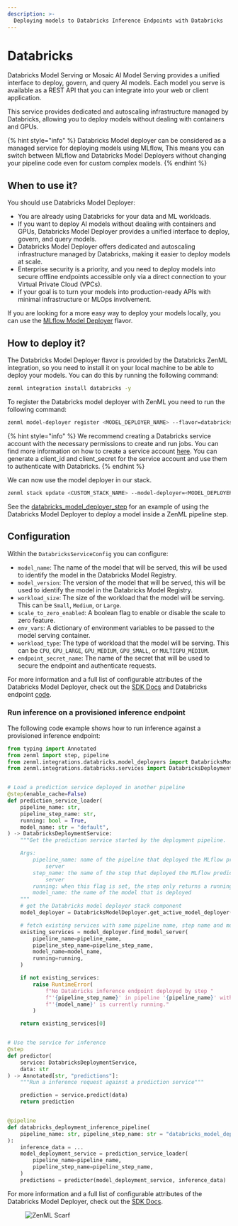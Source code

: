 ```yaml
---
description: >-
  Deploying models to Databricks Inference Endpoints with Databricks
---
```


# Databricks


Databricks Model Serving or Mosaic AI Model Serving provides a unified interface to deploy, govern, and query AI models. Each model you serve is available as a REST API that you can integrate into your web or client application.

This service provides dedicated and autoscaling infrastructure managed by Databricks, allowing you to deploy models without dealing with containers and GPUs.


{% hint style="info" %}
Databricks Model deployer can be considered as a managed service for deploying models using MLflow, This means you can switch between MLflow and Databricks Model Deployers without changing your pipeline code even for custom complex models.
{% endhint %}

## When to use it?

You should use Databricks Model Deployer:

*   You are already using Databricks for your data and ML workloads.
*   If you want to deploy AI models without dealing with containers and GPUs, Databricks Model Deployer provides a unified interface to deploy, govern, and query models.
*   Databricks Model Deployer offers dedicated and autoscaling infrastructure managed by Databricks, making it easier to deploy models at scale.
*   Enterprise security is a priority, and you need to deploy models into secure offline endpoints accessible only via a direct connection to your Virtual Private Cloud (VPCs).
*   if your goal is to turn your models into production-ready APIs with minimal infrastructure or MLOps involvement.


If you are looking for a more easy way to deploy your models locally, you can use the [MLflow Model Deployer](mlflow.md) flavor.

## How to deploy it?

The Databricks Model Deployer flavor is provided by the Databricks ZenML integration, so you need to install it on your local machine to be able to deploy your models. You can do this by running the following command:

```bash
zenml integration install databricks -y
```

To register the Databricks model deployer with ZenML you need to run the following command:

```bash
zenml model-deployer register <MODEL_DEPLOYER_NAME> --flavor=databricks --host=<HOST> --client_id={{databricks.client_id}} --client_secret={{databricks.client_secret}}
```

{% hint style="info" %}
We recommend creating a Databricks service account with the necessary permissions to create and run jobs. You can find more information on how to create a service account [here](https://docs.databricks.com/dev-tools/api/latest/authentication.html). You can generate a client_id and client_secret for the service account and use them to authenticate with Databricks.
{% endhint %}

We can now use the model deployer in our stack.

```bash
zenml stack update <CUSTOM_STACK_NAME> --model-deployer=<MODEL_DEPLOYER_NAME>
```

See the [databricks\_model\_deployer\_step](https://sdkdocs.zenml.io/latest/integration_code_docs/integrations-databricks.html#zenml.integrations.databricks) for an example of using the Databricks Model Deployer to deploy a model inside a ZenML pipeline step.

## Configuration

Within the `DatabricksServiceConfig` you can configure:


* `model_name`: The name of the model that will be served, this will be used to identify the model in the Databricks Model Registry.
* `model_version`: The version of the model that will be served, this will be used to identify the model in the Databricks Model Registry.
* `workload_size`: The size of the workload that the model will be serving. This can be `Small`, `Medium`, or `Large`.
* `scale_to_zero_enabled`: A boolean flag to enable or disable the scale to zero feature.
* `env_vars`: A dictionary of environment variables to be passed to the model serving container.
* `workload_type`: The type of workload that the model will be serving. This can be `CPU`, `GPU_LARGE`, `GPU_MEDIUM`, `GPU_SMALL`, or `MULTIGPU_MEDIUM`.
* `endpoint_secret_name`: The name of the secret that will be used to secure the endpoint and authenticate requests.

For more information and a full list of configurable attributes of the Databricks Model Deployer, check out the [SDK Docs](https://sdkdocs.zenml.io/latest/integration_code_docs/integrations-databricks.html#zenml.integrations.databricks) and Databricks endpoint [code](https://github.com/databricks/databricks\_hub/blob/5e3b603ccc7cd6523d998e75f82848215abf9415/src/databricks\_hub/hf\_api.py#L6957).

### Run inference on a provisioned inference endpoint

The following code example shows how to run inference against a provisioned inference endpoint:

```python
from typing import Annotated
from zenml import step, pipeline
from zenml.integrations.databricks.model_deployers import DatabricksModelDeployer
from zenml.integrations.databricks.services import DatabricksDeploymentService


# Load a prediction service deployed in another pipeline
@step(enable_cache=False)
def prediction_service_loader(
    pipeline_name: str,
    pipeline_step_name: str,
    running: bool = True,
    model_name: str = "default",
) -> DatabricksDeploymentService:
    """Get the prediction service started by the deployment pipeline.

    Args:
        pipeline_name: name of the pipeline that deployed the MLflow prediction
            server
        step_name: the name of the step that deployed the MLflow prediction
            server
        running: when this flag is set, the step only returns a running service
        model_name: the name of the model that is deployed
    """
    # get the Databricks model deployer stack component
    model_deployer = DatabricksModelDeployer.get_active_model_deployer()

    # fetch existing services with same pipeline name, step name and model name
    existing_services = model_deployer.find_model_server(
        pipeline_name=pipeline_name,
        pipeline_step_name=pipeline_step_name,
        model_name=model_name,
        running=running,
    )

    if not existing_services:
        raise RuntimeError(
            f"No Databricks inference endpoint deployed by step "
            f"'{pipeline_step_name}' in pipeline '{pipeline_name}' with name "
            f"'{model_name}' is currently running."
        )

    return existing_services[0]


# Use the service for inference
@step
def predictor(
    service: DatabricksDeploymentService,
    data: str
) -> Annotated[str, "predictions"]:
    """Run a inference request against a prediction service"""

    prediction = service.predict(data)
    return prediction


@pipeline
def databricks_deployment_inference_pipeline(
    pipeline_name: str, pipeline_step_name: str = "databricks_model_deployer_step",
):
    inference_data = ...
    model_deployment_service = prediction_service_loader(
        pipeline_name=pipeline_name,
        pipeline_step_name=pipeline_step_name,
    )
    predictions = predictor(model_deployment_service, inference_data)
```

For more information and a full list of configurable attributes of the Databricks Model Deployer, check out the [SDK Docs](https://sdkdocs.zenml.io/latest/integration_code_docs/integrations-databricks.html#zenml.integrations.databricks).

<figure><img src="https://static.scarf.sh/a.png?x-pxid=f0b4f458-0a54-4fcd-aa95-d5ee424815bc" alt="ZenML Scarf"><figcaption></figcaption></figure>
